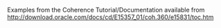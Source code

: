Examples from the Coherence Tutorial/Documentation available
from http://download.oracle.com/docs/cd/E15357_01/coh.360/e15831/toc.htm